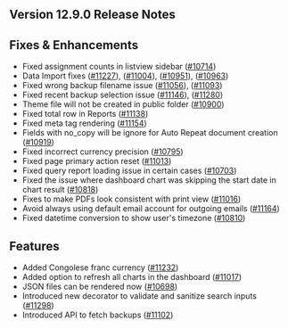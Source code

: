 ## Version 12.9.0 Release Notes

## Fixes & Enhancements

- Fixed assignment counts in listview sidebar ([#10714](https://github.com/frappe/frappe/pull/10714))
- Data Import fixes ([#11227](https://github.com/frappe/frappe/pull/11227)), ([#11004](https://github.com/frappe/frappe/pull/11004)), ([#10951](https://github.com/frappe/frappe/pull/10951)), ([#10963](https://github.com/frappe/frappe/pull/10963))
- Fixed wrong backup filename issue ([#11056](https://github.com/frappe/frappe/pull/11056)), ([#11093](https://github.com/frappe/frappe/pull/11093))
- Fixed recent backup selection issue ([#11146](https://github.com/frappe/frappe/pull/11146)), ([#11280](https://github.com/frappe/frappe/pull/11280))
- Theme file will not be created in public folder ([#10900](https://github.com/frappe/frappe/pull/10900))
- Fixed total row in Reports ([#11138](https://github.com/frappe/frappe/pull/11138))
- Fixed meta tag rendering ([#11154](https://github.com/frappe/frappe/pull/11154))
- Fields with no_copy will be ignore for Auto Repeat document creation ([#10919](https://github.com/frappe/frappe/pull/10919))
- Fixed incorrect currency precision ([#10795](https://github.com/frappe/frappe/pull/10795))
- Fixed page primary action reset ([#11013](https://github.com/frappe/frappe/pull/11013))
- Fixed query report loading issue in certain cases ([#10703](https://github.com/frappe/frappe/pull/10703))
- Fixed the issue where dashboard chart was skipping the start date in chart result ([#10818](https://github.com/frappe/frappe/pull/10818))
- Fixes to make PDFs look consistent with print view ([#11016](https://github.com/frappe/frappe/pull/11016))
- Avoid always using default email account for outgoing emails ([#11164](https://github.com/frappe/frappe/pull/11164))
- Fixed datetime conversion to show user's timezone ([#10810](https://github.com/frappe/frappe/pull/10810))

## Features

- Added Congolese franc currency ([#11232](https://github.com/frappe/frappe/pull/11232))
- Added option to refresh all charts in the dashboard ([#11017](https://github.com/frappe/frappe/pull/11017))
- JSON files can be rendered now  ([#10698](https://github.com/frappe/frappe/pull/10698))
- Introduced new decorator to  validate and sanitize search inputs ([#11298](https://github.com/frappe/frappe/pull/11298))
- Introduced API to fetch backups ([#11102](https://github.com/frappe/frappe/pull/11102))
